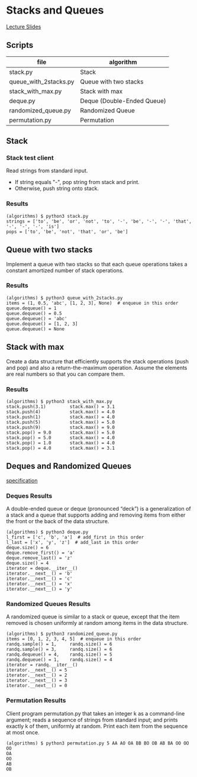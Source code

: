# Stacks and Queues
[Lecture Slides](https://www.coursera.org/learn/algorithms-part1/supplement/UAJbP/lecture-slides)

## Scripts
|file|algorithm|
|---|---|
|stack.py|Stack|
|queue_with_2stacks.py|Queue with two stacks|
|stack_with_max.py|Stack with max|
|deque.py|Deque (Double-Ended Queue)|
|randomized_queue.py|Randomized Queue|
|permutation.py|Permutation|

## Stack

### Stack test client
Read strings from standard input.
- If string equals "-", pop string from stack and print.
- Otherwise, push string onto stack.

### Results
```shell-session
(algorithms) $ python3 stack.py 
strings = ['to', 'be', 'or', 'not', 'to', '-', 'be', '-', '-', 'that', '-', '-', '-', 'is']
pops = ['to', 'be', 'not', 'that', 'or', 'be']
```

## Queue with two stacks
Implement a queue with two stacks so that each queue operations takes a constant amortized number of stack operations.

### Results
```shell-session
(algorithms) $ python3 queue_with_2stacks.py 
items = (1, 0.5, 'abc', [1, 2, 3], None)  # enqueue in this order
queue.dequeue() = 1
queue.dequeue() = 0.5
queue.dequeue() = 'abc'
queue.dequeue() = [1, 2, 3]
queue.dequeue() = None
```

## Stack with max
Create a data structure that efficiently supports the stack operations (push and pop) and also a return-the-maximum operation.
Assume the elements are real numbers so that you can compare them.

### Results
```shell-session
(algorithms) $ python3 stack_with_max.py 
stack.push(3.1)         stack.max() = 3.1
stack.push(4)           stack.max() = 4.0
stack.push(1)           stack.max() = 4.0
stack.push(5)           stack.max() = 5.0
stack.push(9)           stack.max() = 9.0
stack.pop() = 9.0       stack.max() = 5.0
stack.pop() = 5.0       stack.max() = 4.0
stack.pop() = 1.0       stack.max() = 4.0
stack.pop() = 4.0       stack.max() = 3.1
```

## Deques and Randomized Queues
[specification](https://coursera.cs.princeton.edu/algs4/assignments/queues/specification.php)

### Deques Results
A double-ended queue or deque (pronounced “deck”) is a generalization of a stack and a queue
that supports adding and removing items from either the front or the back of the data structure.
```shell-session
(algorithms) $ python3 deque.py 
l_first = ['c', 'b', 'a']  # add_first in this order
l_last = ['x', 'y', 'z']  # add_last in this order
deque.size() = 6
deque.remove_first() = 'a'
deque.remove_last() = 'z'
deque.size() = 4
iterator = deque.__iter__()
iterator.__next__() = 'b'
iterator.__next__() = 'c'
iterator.__next__() = 'x'
iterator.__next__() = 'y'
```

### Randomized Queues Results
A randomized queue is similar to a stack or queue,
except that the item removed is chosen uniformly at random among items in the data structure.
```shell-session
(algorithms) $ python3 randomized_queue.py 
items = [0, 1, 2, 3, 4, 5]  # enqueue in this order
randq.sample() = 1,     randq.size() = 6
randq.sample() = 3,     randq.size() = 6
randq.dequeue() = 4,    randq.size() = 5
randq.dequeue() = 1,    randq.size() = 4
iterator = randq.__iter__()
iterator.__next__() = 5
iterator.__next__() = 2
iterator.__next__() = 3
iterator.__next__() = 0
```

### Permutation Results
Client program permutation.py that takes an integer k as a command-line argument;
reads a sequence of strings from standard input; and prints exactly k of them, uniformly at random.
Print each item from the sequence at most once.
```shell-session
(algorithms) $ python3 permutation.py 5 AA AO OA BB BO OB AB BA OO OO
OO
OA
OO
AB
OB
```
